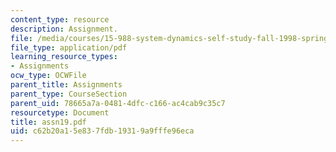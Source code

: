 ```yaml
---
content_type: resource
description: Assignment.
file: /media/courses/15-988-system-dynamics-self-study-fall-1998-spring-1999/c62b20a15e837fdb19319a9fffe96eca_assn19.pdf
file_type: application/pdf
learning_resource_types:
- Assignments
ocw_type: OCWFile
parent_title: Assignments
parent_type: CourseSection
parent_uid: 78665a7a-0481-4dfc-c166-ac4cab9c35c7
resourcetype: Document
title: assn19.pdf
uid: c62b20a1-5e83-7fdb-1931-9a9fffe96eca
---
```

